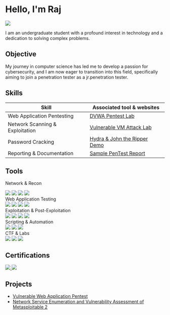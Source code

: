 # Hello, I'm Raj
<a href="https://www.linkedin.com/in/raj-chhayani-82567035b"><img src="https://img.shields.io/badge/-LinkedIn-0072b1?&style=for-the-badge&logo=linkedin&logoColor=white" /></a>



I am an undergraduate student with a profound interest in technology and a dedication to solving complex problems.

## Objective

My journey in computer science has led me to develop a passion for cybersecurity, and I am now eager to transition into this field, specifically aiming to join a penetration tester as a jr.penetration tester.

## Skills


| Skill                           | Associated tool & websites        |
| ------------------------------- | --------------------------------- |
| Web Application Pentesting      | [DVWA Pentest Lab](#)             |
| Network Scanning & Exploitation | [Vulnerable VM Attack Lab](#)     |
| Password Cracking               | [Hydra & John the Ripper Demo](#) |
| Reporting & Documentation       | [Sample PenTest Report](#)        |



## Tools
Network & Recon
<div> <img src="https://img.shields.io/badge/-Nmap-004170?&style=for-the-badge&logo=gnu-bash&logoColor=white" /> <img src="https://img.shields.io/badge/-Wireshark-1679A7?&style=for-the-badge&logo=Wireshark&logoColor=white" /> <img src="https://img.shields.io/badge/-Gobuster-FF6F00?&style=for-the-badge&logo=Linux&logoColor=white" /> <img src="https://img.shields.io/badge/-Enum4linux-555555?&style=for-the-badge&logo=Linux&logoColor=white" /> </div>
Web Application Testing
<div> <img src="https://img.shields.io/badge/-Burp_Suite-FF6633?&style=for-the-badge&logo=Burp-Suite&logoColor=white" /> <img src="https://img.shields.io/badge/-OWASP_ZAP-00549E?&style=for-the-badge&logo=OWASP&logoColor=white" /> <img src="https://img.shields.io/badge/-Nikto-8A2BE2?&style=for-the-badge&logo=Linux&logoColor=white" /> <img src="https://img.shields.io/badge/-SQLmap-2E8B57?&style=for-the-badge&logo=Python&logoColor=white" /> </div>
Exploitation & Post-Exploitation
<div> <img src="https://img.shields.io/badge/-Metasploit-000000?&style=for-the-badge&logo=Metasploit&logoColor=white" /> <img src="https://img.shields.io/badge/-Mimikatz-FF0000?&style=for-the-badge&logo=Windows&logoColor=white" /> <img src="https://img.shields.io/badge/-Netcat-013220?&style=for-the-badge&logo=Linux&logoColor=white" /> <img src="https://img.shields.io/badge/-John_the_Ripper-333333?&style=for-the-badge&logo=Linux&logoColor=white" /> </div>
Scripting & Automation
<div> <img src="https://img.shields.io/badge/-Python-3776AB?&style=for-the-badge&logo=Python&logoColor=white" /> <img src="https://img.shields.io/badge/-Bash-4EAA25?&style=for-the-badge&logo=GNU-Bash&logoColor=white" /> <img src="https://img.shields.io/badge/-PowerShell-5391FE?&style=for-the-badge&logo=PowerShell&logoColor=white" /> </div>
CTF & Labs
<div> <img src="https://img.shields.io/badge/-TryHackMe-212C42?&style=for-the-badge&logo=TryHackMe&logoColor=white" /> <img src="https://img.shields.io/badge/-HackTheBox-9FEF00?&style=for-the-badge&logo=Hack-The-Box&logoColor=black" /> <img src="https://img.shields.io/badge/-OverTheWire-FF4500?&style=for-the-badge&logo=Linux&logoColor=white" /> </div>



## Certifications

<div>

<a href="https://drive.google.com/file/d/1CkLBDffOLgmdMuAYTh76Cqb-qLeN_BHr/view?usp=drive_link" target="_blank">
  <img src="https://img.shields.io/badge/-Cyber_Gyan-000000?&style=for-the-badge&logo=Hack-The-Box&logoColor=white" />
</a>

<a href="https://drive.google.com/file/d/1CmDfh5Pt-zoSnfK7OoRpy3Q8ZvnZRO6h/view?usp=drive_link" target="_blank">
  <img src="https://img.shields.io/badge/-Deloitte_Cyber-0A66C2?&style=for-the-badge&logo=Dell&logoColor=white" />
</a>



</div>

## Projects
- <a href=https://github.com/Rajchhayani/Vulnerable-Web-Application-Pentest>Vulnerable Web Application Pentest</a>
- <a href=https://github.com/Rajchhayani/Network-Service-Enumeration-and-Vulnerability-Assessment-of-Metasploitable-2/edit/main/README.md>Network Service Enumeration and Vulnerability Assessment of Metasploitable 2

</a>
